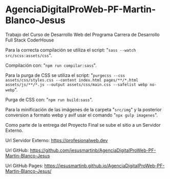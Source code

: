 # AgenciaDigitalProWeb-PF-Martin-Blanco-Jesus
Trabajo del Curso de Desarrollo Web del Programa Carrera de Desarrollo Full Stack CoderHouse

Para la correcta compilación se utiliza el script: 
	"`sass --watch src/scss:assets/css`".

Compilación con: 
	"`npm run compilar:sass`".

Para la purga de CSS se utiliza el script: 
	"`purgecss --css assets/css/styles.css --content index.html pages/**/*.html assets/js/**/*.js --output assets/css/main.css --safelist webp no-webp`".

Purga de CSS con: 
"`npm run build:sass`".

Para la minificación de las imágenes de la carpeta "`src/img`" y la posterior conversion a formato webp y avif usar el comando "`npx gulp imagenes`".

Como parte de la entrega del Proyecto Final se sube el sitio a un Servidor Externo.

Url Servidor Externo: https://profesionalweb.dev

Url GitHub: https://github.com/jesusmartinb/AgenciaDigitalProWeb-PF-Martin-Blanco-Jesus

Url GitHub Pages: https://jesusmartinb.github.io/AgenciaDigitalProWeb-PF-Martin-Blanco-Jesus/
